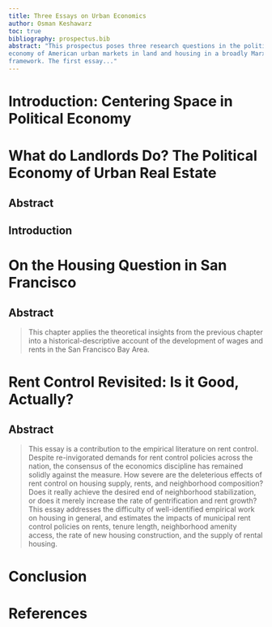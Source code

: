```yaml
---
title: Three Essays on Urban Economics
author: Osman Keshawarz
toc: true
bibliography: prospectus.bib
abstract: "This prospectus poses three research questions in the political
economy of American urban markets in land and housing in a broadly Marxian
framework. The first essay..."
---
```


# Introduction: Centering Space in Political Economy

# What do Landlords Do? The Political Economy of Urban Real Estate

## Abstract

## Introduction

# On the Housing Question in San Francisco

## Abstract

>This chapter applies the theoretical insights from the previous chapter into a historical-descriptive account of the development of wages and rents in the San Francisco Bay Area.

# Rent Control Revisited: Is it Good, Actually? 

## Abstract

>This essay is a contribution to the empirical literature on rent control. Despite re-invigorated demands for rent control policies across the nation, the consensus of the economics discipline has remained solidly against the measure. How severe are the deleterious effects of rent control on housing supply, rents, and neighborhood composition? Does it really achieve the desired end of neighborhood stabilization, or does it merely increase the rate of gentrification and rent growth? This essay addresses the difficulty of well-identified empirical work on housing in general, and estimates the impacts of municipal rent control policies on rents, tenure length, neighborhood amenity access, the rate of new housing construction, and the supply of rental housing.

# Conclusion

# References
